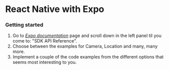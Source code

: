 # React Native with Expo
### Getting started

1. Go to [*Expo documentation*](https://docs.expo.io/versions/v31.0.0/sdk/accelerometer) page and scroll down in the left panel til you come to: "SDK API Reference".  
2. Choose between the examples for Camera, Location and many, many more.
3. Implement a couple of the code examples from the different options that seems most interesting to you.